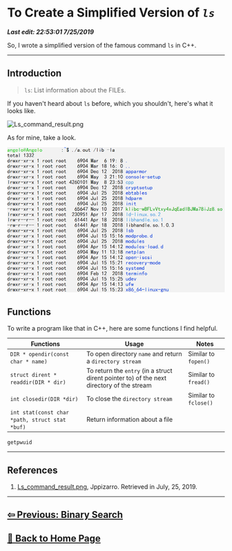 # To Create a Simplified Version of *`ls`*

***Last edit: 22:53:01 7/25/2019***

So, I wrote a simplified version of the famous command `ls` in C++.

---

## Introduction

> `ls`: List information about the FILEs.

If you haven't heard about `ls` before, which you shouldn't, here's what it looks like.

![Ls_command_result.png](https://upload.wikimedia.org/wikipedia/commons/c/cc/Ls_command_result.png)

As for mine, take a look.

![my ls preview](my_ls_preview.png)

## Functions

To write a program like that in C++, here are some functions I find helpful.

Functions | Usage | Notes
---- | ---- | ----
`DIR * opendir(const char * name)` | To open directory `name` and return a `directory stream` | Similar to `fopen()`
`struct dirent * readdir(DIR * dir)` | To return the `entry` (in a struct dirent pointer to) of the next directory of the stream | Similar to `fread()`
`int closedir(DIR *dir)` | To close the `directory stream` | Similar to `fclose()`
`int stat(const char *path, struct stat *buf)` | Return information about a file
`getpwuid`

---

## References

1. [Ls_command_result.png](https://commons.wikimedia.org/wiki/File:Ls_command_result.png), Jppizarro. Retrieved in July, 25, 2019.

---

## **[⇦ Previous: Binary Search](https://angelohyang.github.io/Blog/Feb.%202019/Binary%20Search)**

## **[🏡 Back to Home Page](https://angelohyang.github.io/Blog/)**
